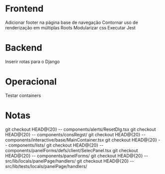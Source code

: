 # Frontend

Adicionar footer na página base de navegação
Contornar uso de renderização em múltiplas Roots
Modularizar css
Executar Jest

# Backend

Inserir rotas para o Django

# Operacional

Testar containers

# Notas

git checkout HEAD@{20} -- components/alerts/ResetDlg.tsx
git checkout HEAD@{20} -- components/consRegst/
git checkout HEAD@{20} -- components/interactive/base/MainContainer.tsx
git checkout HEAD@{20} -- components/lists/
git checkout HEAD@{20} -- components/panelForms/defs/client/SelecPanel.tsx
git checkout HEAD@{20} -- components/panelForms/
git checkout HEAD@{20} -- src/lib/locals/panelPage/handlers/
git checkout HEAD@{20} -- src/lib/tests/locals/panelPage/handlers/
